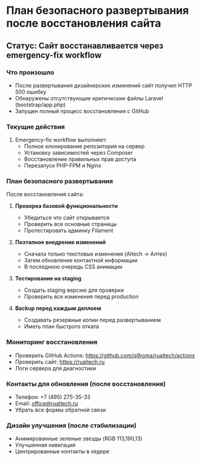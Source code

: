 # План безопасного развертывания после восстановления сайта

## Статус: Сайт восстанавливается через emergency-fix workflow

### Что произошло
- После развертывания дизайнерских изменений сайт получил HTTP 500 ошибку
- Обнаружены отсутствующие критические файлы Laravel (bootstrap/app.php)
- Запущен полный процесс восстановления с GitHub

### Текущие действия
1. Emergency-fix workflow выполняет:
   - Полное клонирование репозитория на сервер
   - Установку зависимостей через Composer
   - Восстановление правильных прав доступа
   - Перезапуск PHP-FPM и Nginx

### План безопасного развертывания
После восстановления сайта:

1. **Проверка базовой функциональности**
   - Убедиться что сайт открывается
   - Проверить все основные страницы
   - Протестировать админку Filament

2. **Поэтапное внедрение изменений**
   - Сначала только текстовые изменения (Altech → Алтех)
   - Затем обновление контактной информации
   - В последнюю очередь CSS анимации

3. **Тестирование на staging**
   - Создать staging версию для проверки
   - Проверить все изменения перед production

4. **Backup перед каждым деплоем**
   - Создавать резервные копии перед развертыванием
   - Иметь план быстрого отката

### Мониторинг восстановления
- Проверить GitHub Actions: https://github.com/q9roma/rualtech/actions
- Проверить сайт: https://rualtech.ru
- Логи сервера для диагностики

### Контакты для обновления (после восстановления)
- Телефон: +7 (495) 275-35-33
- Email: office@rualtech.ru
- Убрать все формы обратной связи

### Дизайн улучшения (после стабилизации)
- Анимированные зеленые звезды (RGB 113,190,13)
- Улучшенная навигация
- Центрированные контакты в хедере
